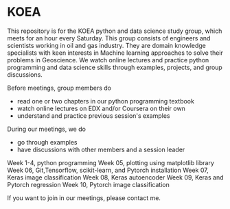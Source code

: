 # KOEA

This repository is for the KOEA python and data science study group, which meets for an hour every Saturday.
This group consists of engineers and scientists working in oil and gas industry. They are domain knowledge specialists with keen interests in Machine learning approaches to solve their problems in Geoscience. We watch online lectures and practice python programming and data science skills through examples, projects, and group discussions.

Before meetings, group members do
* read one or two chapters in our python programming textbook
* watch online lectures on EDX and/or Coursera on their own
* understand and practice previous session's examples

During our meetings, we do
* go through examples
* have discussions with other members and a session leader

Week 1-4, python programming
Week 05, plotting using matplotlib library
Week 06, Git,Tensorflow, scikit-learn, and Pytorch installation
Week 07, Keras image classification
Week 08, Keras autoencoder
Week 09, Keras and Pytorch regression
Week 10, Pytorch image classification

If you want to join in our meetings, please contact me.

